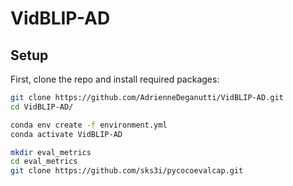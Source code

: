 # VidBLIP-AD

<div>

## Setup

First, clone the repo and install required packages:
```bash
git clone https://github.com/AdrienneDeganutti/VidBLIP-AD.git
cd VidBLIP-AD/

conda env create -f environment.yml
conda activate VidBLIP-AD

mkdir eval_metrics
cd eval_metrics
git clone https://github.com/sks3i/pycocoevalcap.git

```